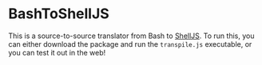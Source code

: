 BashToShellJS
=============

This is a source-to-source translator from Bash to
[ShellJS](https://github.com/shelljs/shelljs). To run this, you can either
download the package and run the `transpile.js` executable, or you can test it
out in the web!
